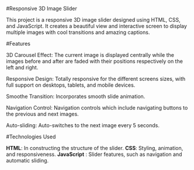 #Responsive 3D Image Slider

This project is a responsive 3D image slider designed using HTML, CSS, and JavaScript. It creates a beautiful view and interactive screen to display multiple images with cool transitions and amazing captions.

#Features

3D Carousel Effect: The current image is displayed centrally while the images before and after are faded with their positions respectively on the left and right.

Responsive Design: Totally responsive for the different screens sizes, with full support on desktops, tablets, and mobile devices.

Smoothe Transition: Incorporates smooth slide animation.

Navigation Control: Navigation controls which include navigating buttons to the previous and next images.

Auto-sliding: Auto-switches to the next image every 5 seconds.

#Technologies Used

**HTML**: In constructing the structure of the slider.
**CSS**: Styling, animation, and responsiveness.
**JavaScript** : Slider features, such as navigation and automatic sliding.
